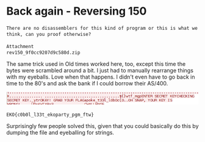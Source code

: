 # Back again - Reversing 150

```
There are no disassemblers for this kind of program or this is what we think, can you proof otherwise?

Attachment
rev150_9f0cc9207d9c580d.zip
```

The same trick used in Old times worked here, too, except this time the bytes were scrambled around a bit. I just had to manually rearrange things with my eyeballs. Love when that happens. I didn't even have to go back in time to the 80's and ask the bank if I could borrow their AS/400.

![The flag, scrambled](flag.png)

`EKO{c0b0l_l33t_ekoparty_pgm_ftw}`

Surprisingly few people solved this, given that you could basically do this by dumping the file and eyeballing for strings.
